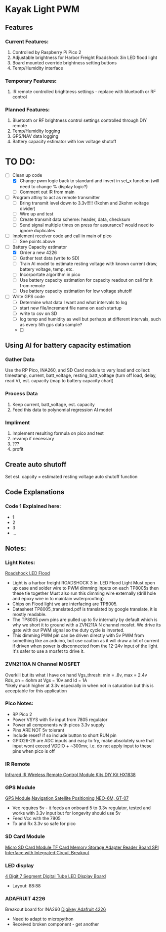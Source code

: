 # Kayak Light PWM

## Features

### Current Features:
1. Controlled by Raspberry Pi Pico 2
2. Adjustable brightness for Harbor Freight Roadshock 3in LED flood light
3. Board mounted override brightness setting buttons
4. Temp/Humidity interface

### Temporary Features:
1. IR remote controlled brightness settings - replace with bluetooth or RF control

### Planned Features:
1. Bluetooth or RF brightness control settings controlled through DIY remote
2. Temp/Humidity logging
3. GPS/NAV data logging
4. Battery capacity estimator with low voltage shutoff

# TO DO:
- [ ] Clean up code
    - [x] Change pwm logic back to standard and invert in set_x function (will need to change % display logic?)
    - [ ] Comment out IR from main
- [ ] Program attiny to act as remote transmitter
    - [ ] Bring transmit level down to 3.3v!!!!! (1kohm and 2kohm voltage divider)
    - [ ] Wire up and test
    - [ ] Create transmit data scheme: header, data, checksum
    - [ ] Send signal multiple times on press for assurance? would need to ignore duplicates
- [ ]  Implement receiver code and call in main of pico
    - [ ] See points above
- [ ] Battery Capacity estimator
    - [x] Order a new 4226
    - [ ] Gather test data (write to SD)
    - [ ] Train AI model to estimate resting voltage with known current draw, battery voltage, temp, etc.
    - [ ] Incorportate algorithm in pico
    - [ ] Use battery capacity estimation for capacity readout on call for it from remote
    - [ ] Use battery capacity estimation for low voltage shutoff
- [ ] Write GPS code
    - [ ] Determine what data I want and what intervals to log
    - [ ] start new file/increment file name on each startup
    - [ ] write to csv on SD
    - [ ] log temp and humidity as well but perhaps at different intervals, such as every 5th gps data sample?
    - [ ] 

## Using AI for battery capacity estimation

### Gather Data
Use the RP Pico, INA260, and SD Card module to vary load and collect: 
timestamp, current, batt_voltage, resting_batt_voltage (turn off load, delay, read V), est. capacity (map to battery capacity chart)

### Process Data
1. Keep current, batt_voltage, est. capacity
2. Feed this data to polynomial regression AI model

### Impliment 
1. Implement resulting formula on pico and test
2. revamp if necessary
3. ???
4. profit

## Create auto shutoff
Set est. capcity = estimated resting voltage auto shutoff function

## Code Explanations

### Code 1 Explained here:

- 1
- 2
- 3
- ...

## Notes:

### Light Notes:
[Roadshock LED Flood](https://www.harborfreight.com/3-in-led-flood-light-64322.html)
* Light is a harbor freight ROADSHOCK 3 in. LED Flood Light
    Must open up case and solder wire to PWM dimming inputs on each TP8005s then these tie together
    Must also run this dimming wire externally (drill hole and epoxy wire in to maintain waterproofing)
* Chips on Flood light we are interfacing are TP8005.
* Datasheet TP8005_translated.pdf is translated by google translate, it is mostly readable.
* The TP8005 pwm pins are pulled up to 5v internally by default which is why we short it to ground with a ZVN211A N channel mosfet. We
  drive its gate with our PWM signal so the duty cycle is inverted.
* This dimming PWM pin can be driven directly with 5v PWM from something like an arduino, but use caution as it will draw a lot of current if
  driven when power is disconnected from the 12-24v input of the light. It's safer to use a mosfet to drive it.

### ZVN2110A N Channel MOSFET
Overkill but its what I have on hand
Vgs_thresh: min = .8v, max = 2.4v
Rds_on = 4ohm at Vgs = 10v and Id = 1A  
  *likely much higher at 3.3v especially in when not in saturation but this is acceptable for this application

### Pico Notes:
* RP Pico 2
* Power VSYS with 5v input from 7805 regulator
* Power all components with picos 3.3v supply
* Pins ARE NOT 5v tolerant
* Include reset? if so include button to short RUN pin
* GPIO26-29 are ADC inputs and easy to fry, make absolutely sure that input wont exceed VDDIO + ~300mv, i.e. do not apply input to these pins when pico is off

### IR Remote
[Infrared IR Wireless Remote Control Module Kits DIY Kit HX1838](https://www.amazon.com/dp/B09ZTZQFP7?ref=ppx_yo2ov_dt_b_fed_asin_title)

### GPS Module
[GPS Module,Navigation Satellite Positioning NEO-6M, GT-07](https://www.amazon.com/dp/B0B31NRSD2?ref=ppx_yo2ov_dt_b_fed_asin_title)
* Vcc requires 5v - it feeds an onboard 5 to 3.3v regulator, tested and works with 3.3v input but for longevity should use 5v
* Feed Vcc with the 7805
* Tx and Rx 3.3v so safe for pico

### SD Card Module
[Micro SD Card Module TF Card Memory Storage Adapter Reader Board SPI Interface with Integrated Circuit Breakout](https://www.amazon.com/dp/B08C4WY2WR?ref=ppx_yo2ov_dt_b_fed_asin_title)

### LED display
[4 Digit 7 Segment Digital Tube LED Display Board](https://www.amazon.com/dp/B0BFQNFX6D?ref=ppx_yo2ov_dt_b_fed_asin_title)
* Layout: 88:88

### ADAFRUIT 4226
Breakout board for INA260
[Digikey Adafruit 4226](https://www.digikey.com/en/products/detail/adafruit-industries-llc/4226/10130492)
* Need to adapt to micropython
* Received broken component - get another
